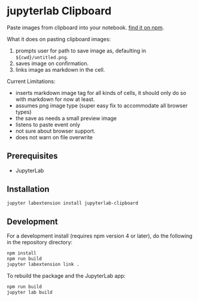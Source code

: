 # jupyterlab Clipboard

Paste images from clipboard into your notebook. [find it on npm](https://www.npmjs.com/package/jupyterlab-clipboard).


What it does on pasting clipboard images:
1. prompts user for path to save image as, defaulting in `${cwd}/untitled.png`.
2. saves image on confirmation.
2. links image as markdown in the cell.

Current Limitations:
- inserts markdown image tag for all kinds of cells, it should only do so with markdown for now at least.
- assumes png image type (super easy fix to accommodate all browser types)
- the save as needs a small preview image
- listens to paste event only
- not sure about browser support.
- does not warn on file overwrite

## Prerequisites

* JupyterLab

## Installation

```bash
jupyter labextension install jupyterlab-clipboard
```

## Development

For a development install (requires npm version 4 or later), do the following in the repository directory:

```bash
npm install
npm run build
jupyter labextension link .
```

To rebuild the package and the JupyterLab app:

```bash
npm run build
jupyter lab build
```
